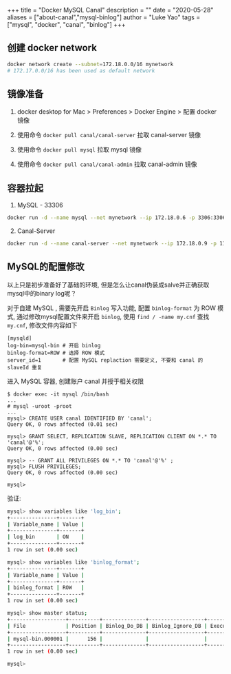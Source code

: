 +++
title = "Docker MySQL Canal"
description = ""
date = "2020-05-28"
aliases = ["about-canal","mysql-binlog"]
author = "Luke Yao"
tags = ["mysql", "docker", "canal", "binlog"]
+++

## 创建 docker network

```bash
docker network create --subnet=172.18.0.0/16 mynetwork
# 172.17.0.0/16 has been used as default network
```

## 镜像准备

1. docker desktop for Mac \> Preferences \> Docker Engine \> 配置 docker 镜像

2. 使用命令 `docker pull canal/canal-server` 拉取 canal-server 镜像

3. 使用命令 `docker pull mysql` 拉取 mysql 镜像

4. 使用命令 `docker pull canal/canal-admin` 拉取 canal-admin 镜像

## 容器拉起

1. MySQL - 33306

``` bash
docker run -d --name mysql --net mynetwork --ip 172.18.0.6 -p 3306:3306 -e MYSQL_ROOT_PASSWORD=root mysql
```

2. Canal-Server

``` bash
docker run -d --name canal-server --net mynetwork --ip 172.18.0.9 -p 11111:11111 canal/canal-server
```

## MySQL的配置修改

以上只是初步准备好了基础的环境, 但是怎么让canal伪装成salve并正确获取mysql中的binary log呢？

对于自建 MySQL , 需要先开启 `Binlog` 写入功能, 配置 `binlog-format` 为 ROW 模式, 通过修改mysql配置文件来开启 `binlog`, 使用 `find / -name my.cnf` 查找 `my.cnf`, 修改文件内容如下

```pkgconfig
[mysqld]
log-bin=mysql-bin # 开启 binlog
binlog-format=ROW # 选择 ROW 模式
server_id=1       # 配置 MySQL replaction 需要定义, 不要和 canal 的 slaveId 重复
```

进入 MySQL 容器, 创建账户 canal 并授于相关权限


```shell
$ docker exec -it mysql /bin/bash
...
# mysql -uroot -proot
...
mysql> CREATE USER canal IDENTIFIED BY 'canal';
Query OK, 0 rows affected (0.01 sec)

mysql> GRANT SELECT, REPLICATION SLAVE, REPLICATION CLIENT ON *.* TO 'canal'@'%';
Query OK, 0 rows affected (0.00 sec)

mysql> -- GRANT ALL PRIVILEGES ON *.* TO 'canal'@'%' ;
mysql> FLUSH PRIVILEGES;
Query OK, 0 rows affected (0.00 sec)

mysql>
```

验证:

``` bash
mysql> show variables like 'log_bin';
+---------------+-------+
| Variable_name | Value |
+---------------+-------+
| log_bin       | ON    |
+---------------+-------+
1 row in set (0.00 sec)

mysql> show variables like 'binlog_format';
+---------------+-------+
| Variable_name | Value |
+---------------+-------+
| binlog_format | ROW   |
+---------------+-------+
1 row in set (0.00 sec)

mysql> show master status;
+------------------+----------+--------------+------------------+-------------------+
| File             | Position | Binlog_Do_DB | Binlog_Ignore_DB | Executed_Gtid_Set |
+------------------+----------+--------------+------------------+-------------------+
| mysql-bin.000001 |      156 |              |                  |                   |
+------------------+----------+--------------+------------------+-------------------+
1 row in set (0.00 sec)

mysql>
```
